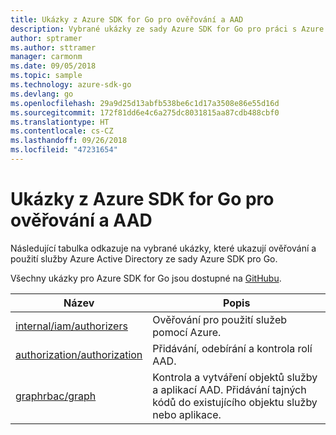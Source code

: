 ```yaml
---
title: Ukázky z Azure SDK for Go pro ověřování a AAD
description: Vybrané ukázky ze sady Azure SDK for Go pro práci s Azure Active Directory (AAD) a ověřováním
author: sptramer
ms.author: sttramer
manager: carmonm
ms.date: 09/05/2018
ms.topic: sample
ms.technology: azure-sdk-go
ms.devlang: go
ms.openlocfilehash: 29a9d25d13abfb538be6c1d17a3508e86e55d16d
ms.sourcegitcommit: 172f81dd6e4c6a275dc8031815aa87cdb488cbf0
ms.translationtype: HT
ms.contentlocale: cs-CZ
ms.lasthandoff: 09/26/2018
ms.locfileid: "47231654"
---
```

# <a name="azure-sdk-for-go-samples-for-authentication-and-aad"></a>Ukázky z Azure SDK for Go pro ověřování a AAD

Následující tabulka odkazuje na vybrané ukázky, které ukazují ověřování a použití služby Azure Active Directory ze sady Azure SDK pro Go.

Všechny ukázky pro Azure SDK for Go jsou dostupné na [GitHubu](https://github.com/Azure-Samples/azure-sdk-for-go-samples).

| Název | Popis |
|------|-------------|
| [internal/iam/authorizers](https://github.com/Azure-Samples/azure-sdk-for-go-samples/blob/master/internal/iam/authorizers.go) | Ověřování pro použití služeb pomocí Azure. |
| [authorization/authorization](https://github.com/Azure-Samples/azure-sdk-for-go-samples/blob/master/authorization/authorization.go) | Přidávání, odebírání a kontrola rolí AAD. |
| [graphrbac/graph](https://github.com/Azure-Samples/azure-sdk-for-go-samples/blob/master/graphrbac/graph.go) | Kontrola a vytváření objektů služby a aplikací AAD. Přidávání tajných kódů do existujícího objektu služby nebo aplikace. |

